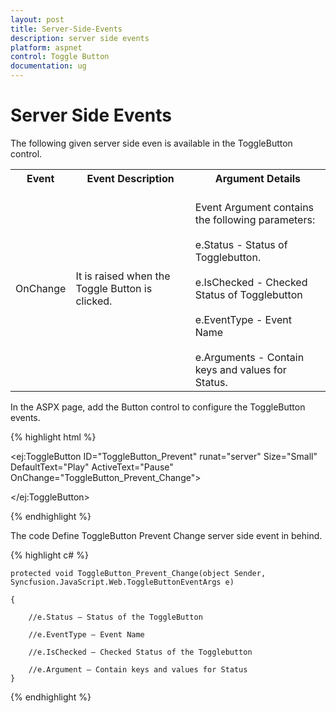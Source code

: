```yaml
---
layout: post
title: Server-Side-Events
description: server side events
platform: aspnet
control: Toggle Button
documentation: ug
---
```


# Server Side Events

The following given server side even is available in the ToggleButton control.

<table>
<tr>
<th>
Event</th><th>
Event Description</th><th>
Argument Details</th></tr>
<tr>
<td>
OnChange</td><td>
It is raised when the Toggle Button is clicked.</td><td>
<br/>
Event Argument contains the following parameters:<br/><br/>
e.Status - Status of Togglebutton.<br/><br/>
e.IsChecked - Checked Status of Togglebutton<br/><br/>
e.EventType - Event Name<br/><br/>
e.Arguments - Contain keys and values for Status.<br/>
</td></tr>
</table>


 In the ASPX page, add the Button control to configure the ToggleButton events.

{% highlight html %}

<ej:ToggleButton ID="ToggleButton_Prevent" runat="server" Size="Small" DefaultText="Play" ActiveText="Pause" OnChange="ToggleButton_Prevent_Change">

</ej:ToggleButton>

{% endhighlight %}

The code Define ToggleButton Prevent Change server side event in behind.

{% highlight c# %}

    protected void ToggleButton_Prevent_Change(object Sender, Syncfusion.JavaScript.Web.ToggleButtonEventArgs e)

    {

        //e.Status – Status of the ToggleButton

        //e.EventType – Event Name

        //e.IsChecked – Checked Status of the Togglebutton

        //e.Argument – Contain keys and values for Status
    }
	
{% endhighlight %}